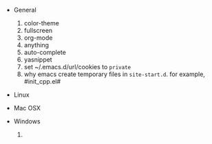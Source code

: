 
* General

    1. color-theme
    2. fullscreen
    3. org-mode
    4. anything
    5. auto-complete
    6. yasnippet
    7. set ~/.emacs.d/url/cookies to `private`
    8. why emacs create temporary files in `site-start.d`. for example, #init_cpp.el#
    
* Linux

* Mac OSX

* Windows

  1. 
